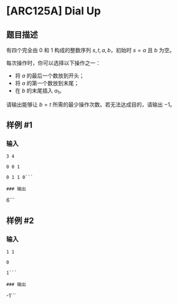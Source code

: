 # [ARC125A] Dial Up

## 题目描述

有四个完全由 $0$ 和 $1$ 构成的整数序列 $s,t,a,b$，初始时 $s=a$ 且 $b$ 为空。

每次操作时，你可以选择以下操作之一：

- 将 $a$ 的最后一个数放到开头；
- 将 $a$ 的第一个数放到末尾；
- 在 $b$ 的末尾插入 $a_1$。

请输出能够让 $b=t$ 所需的最少操作次数。若无法达成目的，请输出 $-1$。

## 样例 #1

### 输入

```
3 4
0 0 1
0 1 1 0```

### 输出

```
6```

## 样例 #2

### 输入

```
1 1
0
1```

### 输出

```
-1```

